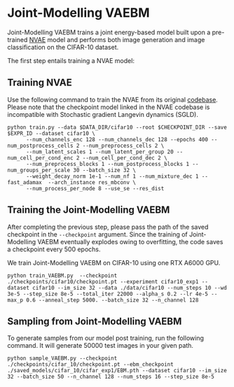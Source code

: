 # Joint-Modelling VAEBM #

Joint-Modelling VAEBM trains a joint energy-based model built upon a pre-trained [NVAE](https://arxiv.org/abs/2007.03898) model and performs both image generation and image classification on the CIFAR-10 dataset.

The first step entails training a NVAE model:

## Training NVAE ##
Use the following command to train the NVAE from its original [codebase](https://github.com/NVlabs/NVAE). Please note that the checkpoint model linked in the NVAE codebase is incompatible with Stochastic gradient Langevin dynamics (SGLD). 

```
python train.py --data $DATA_DIR/cifar10 --root $CHECKPOINT_DIR --save $EXPR_ID --dataset cifar10 \
      --num_channels_enc 128 --num_channels_dec 128 --epochs 400 --num_postprocess_cells 2 --num_preprocess_cells 2 \
      --num_latent_scales 1 --num_latent_per_group 20 --num_cell_per_cond_enc 2 --num_cell_per_cond_dec 2 \
      --num_preprocess_blocks 1 --num_postprocess_blocks 1 --num_groups_per_scale 30 --batch_size 32 \
      --weight_decay_norm 1e-1 --num_nf 1 --num_mixture_dec 1 --fast_adamax  --arch_instance res_mbconv \
      --num_process_per_node 8 --use_se --res_dist
```

## Training the Joint-Modelling VAEBM ##
After completing the previous step, please pass the path of the saved checkpoint in the `--checkpoint` argument. Since the training of Joint-Modelling VAEBM eventually explodes owing to overfitting, the code saves a checkpoint every 500 epochs. 

We train Joint-Modelling VAEBM on CIFAR-10 using one RTX A6000 GPU. 
```
python train_VAEBM.py  --checkpoint ./checkpoints/cifar10/checkpoint.pt --experiment cifar10_exp1 --dataset cifar10 --im_size 32 --data ./data/cifar10 --num_steps 10 --wd 3e-5 --step_size 8e-5 --total_iter 22000 --alpha_s 0.2 --lr 4e-5 --max_p 0.6 --anneal_step 5000. --batch_size 32 --n_channel 128
```

## Sampling from Joint-Modelling VAEBM ##
To generate samples from our model post training, run the following command. It will generate 50000 test images in your given path.
```
python sample_VAEBM.py --checkpoint ./checkpoints/cifar_10/checkpoint.pt --ebm_checkpoint ./saved_models/cifar_10/cifar_exp1/EBM.pth --dataset cifar10 --im_size 32 --batch_size 50 --n_channel 128 --num_steps 16 --step_size 8e-5 
```
